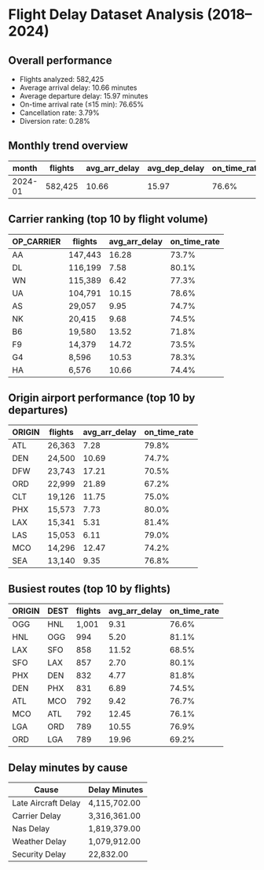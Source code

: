 # Flight Delay Dataset Analysis (2018–2024)

## Overall performance

* Flights analyzed: 582,425
* Average arrival delay: 10.66 minutes
* Average departure delay: 15.97 minutes
* On-time arrival rate (≤15 min): 76.65%
* Cancellation rate: 3.79%
* Diversion rate: 0.28%

## Monthly trend overview

| month   | flights | avg_arr_delay | avg_dep_delay | on_time_rate | cancellation_rate |
| ------- | ------- | ------------- | ------------- | ------------ | ----------------- |
| 2024-01 | 582,425 |         10.66 |         15.97 |        76.6% |              3.8% |

## Carrier ranking (top 10 by flight volume)

| OP_CARRIER | flights | avg_arr_delay | on_time_rate |
| ---------- | ------- | ------------- | ------------ |
| AA         | 147,443 |         16.28 |        73.7% |
| DL         | 116,199 |          7.58 |        80.1% |
| WN         | 115,389 |          6.42 |        77.3% |
| UA         | 104,791 |         10.15 |        78.6% |
| AS         |  29,057 |          9.95 |        74.7% |
| NK         |  20,415 |          9.68 |        74.5% |
| B6         |  19,580 |         13.52 |        71.8% |
| F9         |  14,379 |         14.72 |        73.5% |
| G4         |   8,596 |         10.53 |        78.3% |
| HA         |   6,576 |         10.66 |        74.4% |

## Origin airport performance (top 10 by departures)

| ORIGIN | flights | avg_arr_delay | on_time_rate |
| ------ | ------- | ------------- | ------------ |
| ATL    |  26,363 |          7.28 |        79.8% |
| DEN    |  24,500 |         10.69 |        74.7% |
| DFW    |  23,743 |         17.21 |        70.5% |
| ORD    |  22,999 |         21.89 |        67.2% |
| CLT    |  19,126 |         11.75 |        75.0% |
| PHX    |  15,573 |          7.73 |        80.0% |
| LAX    |  15,341 |          5.31 |        81.4% |
| LAS    |  15,053 |          6.11 |        79.0% |
| MCO    |  14,296 |         12.47 |        74.2% |
| SEA    |  13,140 |          9.35 |        76.8% |

## Busiest routes (top 10 by flights)

| ORIGIN | DEST | flights | avg_arr_delay | on_time_rate |
| ------ | ---- | ------- | ------------- | ------------ |
| OGG    | HNL  |   1,001 |          9.31 |        76.6% |
| HNL    | OGG  |     994 |          5.20 |        81.1% |
| LAX    | SFO  |     858 |         11.52 |        68.5% |
| SFO    | LAX  |     857 |          2.70 |        80.1% |
| PHX    | DEN  |     832 |          4.77 |        81.8% |
| DEN    | PHX  |     831 |          6.89 |        74.5% |
| ATL    | MCO  |     792 |          9.42 |        76.7% |
| MCO    | ATL  |     792 |         12.45 |        76.1% |
| LGA    | ORD  |     789 |         10.55 |        76.9% |
| ORD    | LGA  |     789 |         19.96 |        69.2% |

## Delay minutes by cause

| Cause               | Delay Minutes |
| ------------------- | ------------- |
| Late Aircraft Delay |  4,115,702.00 |
| Carrier Delay       |  3,316,361.00 |
| Nas Delay           |  1,819,379.00 |
| Weather Delay       |  1,079,912.00 |
| Security Delay      |     22,832.00 |
